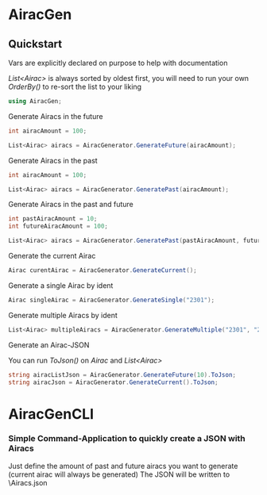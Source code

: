 # AiracGen

## Quickstart

Vars are explicitly declared on purpose to help with documentation

*List\<Airac\>* is always sorted by oldest first, you will need to run your own *OrderBy()* to re-sort the list to your liking



```cs
using AiracGen;
```

Generate Airacs in the future

```cs
int airacAmount = 100;

List<Airac> airacs = AiracGenerator.GenerateFuture(airacAmount);
```

Generate Airacs in the past

```cs
int airacAmount = 100;

List<Airac> airacs = AiracGenerator.GeneratePast(airacAmount);
```

Generate Airacs in the past and future

```cs
int pastAiracAmount = 10;
int futureAiracAmount = 100;

List<Airac> airacs = AiracGenerator.GeneratePast(pastAiracAmount, futureAiracAmount);
```

Generate the current Airac

```cs
Airac curentAirac = AiracGenerator.GenerateCurrent();
```

Generate a single Airac by ident

```cs
Airac singleAirac = AiracGenerator.GenerateSingle("2301");
```

Generate multiple Airacs by ident

```cs
List<Airac> multipleAiracs = AiracGenerator.GenerateMultiple("2301", "2302", "2303");
```

Generate an Airac-JSON

You can run *ToJson()* on *Airac* and *List\<Airac\>*

```cs
string airacListJson = AiracGenerator.GenerateFuture(10).ToJson;
string airacJson = AiracGenerator.GenerateCurrent().ToJson;
```

# AiracGenCLI

### Simple Command-Application to quickly create a JSON with Airacs

Just define the amount of past and future airacs you want to generate (current airac will always be generated)
The JSON will be written to <currentDir>\Airacs.json
